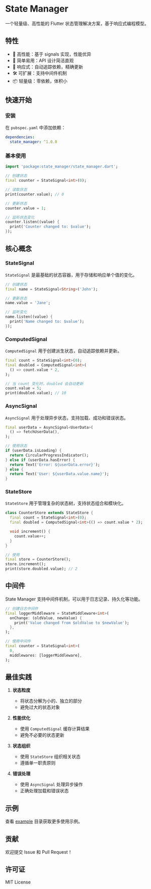 <!--
This README describes the package. If you publish this package to pub.dev,
this README's contents appear on the landing page for your package.

For information about how to write a good package README, see the guide for
[writing package pages](https://dart.dev/tools/pub/writing-package-pages).

For general information about developing packages, see the Dart guide for
[creating packages](https://dart.dev/guides/libraries/create-packages)
and the Flutter guide for
[developing packages and plugins](https://flutter.dev/to/develop-packages).
-->

# State Manager

一个轻量级、高性能的 Flutter 状态管理解决方案，基于响应式编程模型。

## 特性

- 🚀 高性能：基于 signals 实现，性能优异
- 🎯 简单易用：API 设计简洁直观
- 🔄 响应式：自动追踪依赖，精确更新
- 🛠 可扩展：支持中间件机制
- 📦 轻量级：零依赖，体积小

## 快速开始

### 安装

在 `pubspec.yaml` 中添加依赖：

```yaml
dependencies:
  state_manager: ^1.0.0
```

### 基本使用

```dart
import 'package:state_manager/state_manager.dart';

// 创建状态
final counter = StateSignal<int>(0);

// 读取状态
print(counter.value); // 0

// 更新状态
counter.value = 1;

// 监听状态变化
counter.listen((value) {
  print('Counter changed to: $value');
});
```

## 核心概念

### StateSignal

`StateSignal` 是最基础的状态容器，用于存储和响应单个值的变化。

```dart
// 创建状态
final name = StateSignal<String>('John');

// 更新状态
name.value = 'Jane';

// 监听变化
name.listen((value) {
  print('Name changed to: $value');
});
```

### ComputedSignal

`ComputedSignal` 用于创建派生状态，自动追踪依赖并更新。

```dart
final count = StateSignal<int>(0);
final doubled = ComputedSignal<int>(
  () => count.value * 2,
);

// 当 count 变化时，doubled 会自动更新
count.value = 5;
print(doubled.value); // 10
```

### AsyncSignal

`AsyncSignal` 用于处理异步状态，支持加载、成功和错误状态。

```dart
final userData = AsyncSignal<UserData>(
  () => fetchUserData(),
);

// 使用状态
if (userData.isLoading) {
  return CircularProgressIndicator();
} else if (userData.hasError) {
  return Text('Error: ${userData.error}');
} else {
  return Text('User: ${userData.value.name}');
}
```

### StateStore

`StateStore` 用于管理复杂的状态树，支持状态组合和模块化。

```dart
class CounterStore extends StateStore {
  final count = StateSignal<int>(0);
  final doubled = ComputedSignal<int>(() => count.value * 2);

  void increment() {
    count.value++;
  }
}

// 使用
final store = CounterStore();
store.increment();
print(store.doubled.value); // 2
```

## 中间件

State Manager 支持中间件机制，可以用于日志记录、持久化等功能。

```dart
// 创建日志中间件
final loggerMiddleware = StateMiddleware<int>(
  onChange: (oldValue, newValue) {
    print('Value changed from $oldValue to $newValue');
  },
);

// 使用中间件
final counter = StateSignal<int>(
  0,
  middlewares: [loggerMiddleware],
);
```

## 最佳实践

1. **状态粒度**
   - 将状态分解为小的、独立的部分
   - 避免过大的状态对象

2. **性能优化**
   - 使用 `ComputedSignal` 缓存计算结果
   - 避免不必要的状态更新

3. **状态组织**
   - 使用 `StateStore` 组织相关状态
   - 遵循单一职责原则

4. **错误处理**
   - 使用 `AsyncSignal` 处理异步操作
   - 正确处理加载和错误状态

## 示例

查看 [example](example) 目录获取更多使用示例。

## 贡献

欢迎提交 Issue 和 Pull Request！

## 许可证

MIT License
